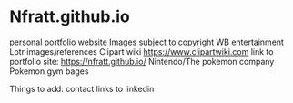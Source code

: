 # Nfratt.github.io
personal portfolio website
Images subject to copyright 
WB entertainment Lotr images/references
Clipart wiki https://www.clipartwiki.com
link to portfolio site: https://nfratt.github.io/
Nintendo/The pokemon company Pokemon gym bages 


Things to add:
contact links to linkedin

